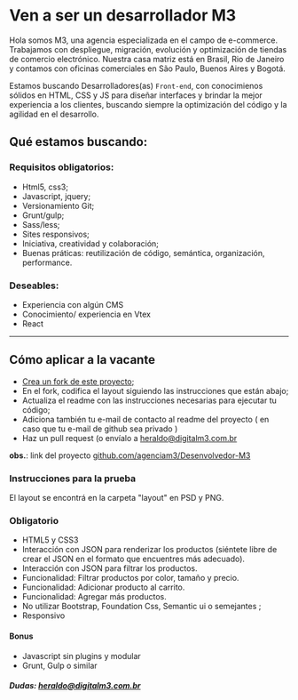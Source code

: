 # Ven a ser un desarrollador M3

Hola somos M3, una agencia especializada en el campo de e-commerce. Trabajamos con despliegue, migración, evolución y optimización de tiendas de comercio electrónico. Nuestra casa matriz está en Brasil, Rio de Janeiro y contamos con oficinas comerciales en São Paulo, Buenos Aires y Bogotá.


Estamos buscando Desarrolladores(as) `Front-end`, con conocimienos sólidos en HTML, CSS y JS para diseñar interfaces y brindar la mejor experiencia a los clientes, buscando siempre la optimización del código y la agilidad en el desarrollo.

## Qué estamos buscando:

### Requisitos obligatorios:

- Html5, css3;
- Javascript, jquery;
- Versionamiento Git;
- Grunt/gulp;
- Sass/less;
- Sites responsivos;
- Iniciativa, creatividad y colaboración;
- Buenas práticas: reutilización de código, semántica, organización, performance.

### Deseables:

- Experiencia con algún CMS
- Conocimiento/ experiencia en Vtex
- React

----

## Cómo aplicar a la vacante

- [Crea un fork de este proyecto;](https://github.com/agenciam3/Desenvolvedor-M3/fork)
- En el fork, codifica el layout siguiendo las instrucciones que están abajo;
- Actualiza el readme con las instrucciones necesarias para ejecutar tu código;
- Adiciona también tu e-mail de contacto al readme del proyecto ( en caso que tu e-mail de github sea privado )
- Haz un pull request (o envíalo a [heraldo@digitalm3.com.br](mailto:heraldo@digitalm3.com.br?subject=Vaga%20DEV%20-%20Digital%20M3)


**obs.**: link del proyecto [github.com/agenciam3/Desenvolvedor-M3](https://github.com/agenciam3/Desenvolvedor-M3)

### Instrucciones para la prueba

El layout se encontrá en la carpeta "layout" en PSD y PNG.

### Obligatorio

- HTML5 y CSS3
- Interacción con JSON para renderizar los productos (siéntete libre de crear el JSON en el formato que encuentres más adecuado).
- Interacción con JSON para filtrar los productos.
- Funcionalidad: Filtrar productos por color, tamaño y precio.
- Funcionalidad: Adicionar producto al carrito.
- Funcionalidad: Agregar más productos.
- No utilizar Bootstrap, Foundation Css, Semantic ui o semejantes ;
- Responsivo

#### Bonus

- Javascript sin plugins y modular
- Grunt, Gulp o similar

##### Dudas: [heraldo@digitalm3.com.br](mailto:heraldo@digitalm3.com.br?subject=Dúvida%20Vaga%20DEV%20-%20Digital%20M3)
